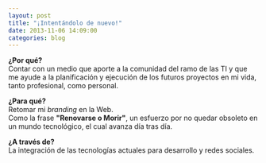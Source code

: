 ```yaml
---
layout: post
title: "¡Intentándolo de nuevo!"
date: 2013-11-06 14:09:00
categories: blog
---
```


**¿Por qué?**<br />
Contar con un medio que aporte a la comunidad del ramo de las TI y que me ayude a la planificación y ejecución de los futuros proyectos en mi vida, tanto profesional, como personal.

**¿Para qué?**<br />
Retomar mi *branding* en la Web.<br />
Como la frase **"Renovarse o Morir"**, un esfuerzo por no quedar obsoleto en un mundo tecnológico, el cual avanza día tras día.

**¿A través de?**<br />
La integración de las tecnologías actuales para desarrollo y redes sociales.
